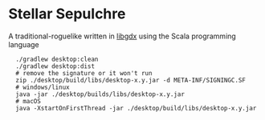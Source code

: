 # Stellar Sepulchre

A traditional-roguelike written in [libgdx](https://libgdx.com/) using the Scala programming language

```
  ./gradlew desktop:clean
  ./gradlew desktop:dist
  # remove the signature or it won't run
  zip ./desktop/build/libs/desktop-x.y.jar -d META-INF/SIGNINGC.SF
  # windows/linux
  java -jar ./desktop/builds/libs/desktop-x.y.jar
  # macOS
  java -XstartOnFirstThread -jar ./desktop/build/libs/desktop-x.y.jar
```
